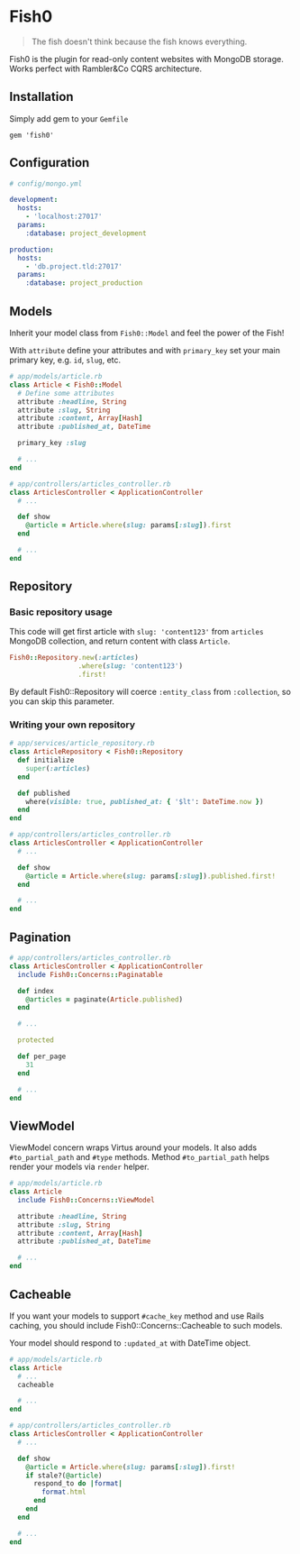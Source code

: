 # Fish0

> The fish doesn't think because the fish knows everything.

Fish0 is the plugin for read-only content websites with MongoDB storage. Works perfect with Rambler&Co CQRS architecture.

## Installation

Simply add gem to your `Gemfile`

````
gem 'fish0'
````

## Configuration

```yml
# config/mongo.yml

development:
  hosts:
    - 'localhost:27017'
  params:
    :database: project_development

production:
  hosts:
    - 'db.project.tld:27017'
  params:
    :database: project_production
```

## Models

Inherit your model class from `Fish0::Model` and feel the power of the Fish!

With `attribute` define your attributes and with `primary_key` set your main primary key, e.g. `id`, `slug`, etc.

```ruby
# app/models/article.rb
class Article < Fish0::Model
  # Define some attributes
  attribute :headline, String
  attribute :slug, String
  attribute :content, Array[Hash]
  attribute :published_at, DateTime

  primary_key :slug

  # ...
end

# app/controllers/articles_controller.rb
class ArticlesController < ApplicationController
  # ...

  def show
    @article = Article.where(slug: params[:slug]).first
  end

  # ...
end
```

## Repository

### Basic repository usage

This code will get first article with `slug: 'content123'` from `articles` MongoDB collection, and return content with class `Article`.

```ruby
Fish0::Repository.new(:articles)
                 .where(slug: 'content123')
                 .first!
```

By default Fish0::Repository will coerce `:entity_class` from `:collection`, so you can skip this parameter.

### Writing your own repository

```ruby
# app/services/article_repository.rb
class ArticleRepository < Fish0::Repository
  def initialize
    super(:articles)
  end

  def published
    where(visible: true, published_at: { '$lt': DateTime.now })
  end
end

# app/controllers/articles_controller.rb
class ArticlesController < ApplicationController
  # ...

  def show
    @article = Article.where(slug: params[:slug]).published.first!
  end

  # ...
end
```

## Pagination

```ruby
# app/controllers/articles_controller.rb
class ArticlesController < ApplicationController
  include Fish0::Concerns::Paginatable

  def index
    @articles = paginate(Article.published)
  end

  # ...

  protected

  def per_page
    31
  end

  # ...
end
```

## ViewModel

ViewModel concern wraps Virtus around your models. It also adds `#to_partial_path` and `#type` methods. Method `#to_partial_path` helps render your models via `render` helper.


```ruby
# app/models/article.rb
class Article
  include Fish0::Concerns::ViewModel

  attribute :headline, String
  attribute :slug, String
  attribute :content, Array[Hash]
  attribute :published_at, DateTime

  # ...
end
```

## Cacheable

If you want your models to support `#cache_key` method and use Rails caching, you should include Fish0::Concerns::Cacheable to such models.

Your model should respond to `:updated_at` with DateTime object.

```ruby
# app/models/article.rb
class Article
  # ...
  cacheable

  # ...
end

# app/controllers/articles_controller.rb
class ArticlesController < ApplicationController
  # ...

  def show
    @article = Article.where(slug: params[:slug]).first!
    if stale?(@article)
      respond_to do |format|
        format.html
      end
    end
  end

  # ...
end
```
